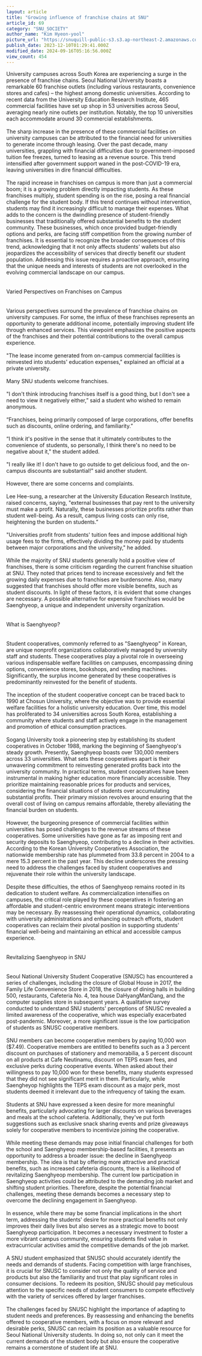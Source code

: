 ```yaml
---
layout: article
title: "Growing influence of franchise chains at SNU"
article_id: 69
category: "SNU_SOCIETY"
author_name: "Kim Hyeon-yool"
picture_url: "https://snuquill-public-s3.s3.ap-northeast-2.amazonaws.com/photo/article/f3833c66-e01d-472f-aae2-7496737dc25d.jpg"
publish_date: 2023-12-10T01:29:41.000Z
modified_date: 2024-09-16T05:16:56.000Z
view_count: 454
---
```


University campuses across South Korea are experiencing a surge in the presence of franchise chains. Seoul National University boasts a remarkable 60 franchise outlets (including various restaurants, convenience stores and cafes) – the highest among domestic universities. According to recent data from the University Education Research Institute, 465 commercial facilities have set up shop in 53 universities across Seoul, averaging nearly nine outlets per institution. Notably, the top 10 universities each accommodate around 30 commercial establishments.<br><br>The sharp increase in the presence of these commercial facilities on university campuses can be attributed to the financial need for universities to generate income through leasing. Over the past decade, many universities, grappling with financial difficulties due to government-imposed tuition fee freezes, turned to leasing as a revenue source. This trend intensified after government support waned in the post-COVID-19 era, leaving universities in dire financial difficulties.<br><br>The rapid increase in franchises on campus is more than just a commercial boom; it is a growing problem directly impacting students. As these franchises multiply, student spending is on the rise, posing a real financial challenge for the student body. If this trend continues without intervention, students may find it increasingly difficult to manage their expenses. What adds to the concern is the dwindling presence of student-friendly businesses that traditionally offered substantial benefits to the student community. These businesses, which once provided budget-friendly options and perks, are facing stiff competition from the growing number of franchises. It is essential to recognize the broader consequences of this trend, acknowledging that it not only affects students' wallets but also jeopardizes the accessibility of services that directly benefit our student population. Addressing this issue requires a proactive approach, ensuring that the unique needs and interests of students are not overlooked in the evolving commercial landscape on our campus.<br><br><br>Varied Perspectives on Franchises on Campus<br><br><br>Various perspectives surround the prevalence of franchise chains on university campuses. For some, the influx of these franchises represents an opportunity to generate additional income, potentially improving student life through enhanced services. This viewpoint emphasizes the positive aspects of the franchises and their potential contributions to the overall campus experience. <br><br>"The lease income generated from on-campus commercial facilities is reinvested into students' education expenses," explained an official at a private university. <br><br>Many SNU students welcome franchises. <br><br> "I don't think introducing franchises itself is a good thing, but I don't see a need to view it negatively either,” said a student who wished to remain anonymous.<br><br>“Franchises, being primarily composed of large corporations, offer benefits such as discounts, online ordering, and familiarity.”<br><br>“I think it's positive in the sense that it ultimately contributes to the convenience of students, so personally, I think there's no need to be negative about it," the student added.<br><br>"I really like it! I don't have to go outside to get delicious food, and the on-campus discounts are substantial!" said another student.<br><br>However, there are some concerns and complaints. <br><br>Lee Hee-sung, a researcher at the University Education Research Institute, raised concerns, saying, "external businesses that pay rent to the university must make a profit. Naturally, these businesses prioritize profits rather than student well-being. As a result, campus living costs can only rise, heightening the burden on students.” <br><br>"Universities profit from students' tuition fees and impose additional high usage fees to the firms, effectively dividing the money paid by students between major corporations and the university," he added.<br><br>While the majority of SNU students generally hold a positive view of franchises, there is some criticism regarding the current franchise situation at SNU. They noted that prices tend to increase excessively and felt the growing daily expenses due to franchises are burdensome. Also, many suggested that franchises should offer more visible benefits, such as student discounts. In light of these factors, it is evident that some changes are necessary. A possible alternative for expensive franchises would be Saenghyeop, a unique and independent university organization.<br><br><br>What is Saenghyeop?<br><br><br>Student cooperatives, commonly referred to as "Saenghyeop" in Korean, are unique nonprofit organizations collaboratively managed by university staff and students. These cooperatives play a pivotal role in overseeing various indispensable welfare facilities on campuses, encompassing dining options, convenience stores, bookshops, and vending machines. Significantly, the surplus income generated by these cooperatives is predominantly reinvested for the benefit of students.<br><br>The inception of the student cooperative concept can be traced back to 1990 at Chosun University, where the objective was to provide essential welfare facilities for a holistic university education. Over time, this model has proliferated to 34 universities across South Korea, establishing a community where students and staff actively engage in the management and promotion of ethical consumption practices.<br><br>Sogang University took a pioneering step by establishing its student cooperatives in October 1988, marking the beginning of Saenghyeop's steady growth. Presently, Saenghyeop boasts over 130,000 members across 33 universities. What sets these cooperatives apart is their unwavering commitment to reinvesting generated profits back into the university community. In practical terms, student cooperatives have been instrumental in making higher education more financially accessible. They prioritize maintaining reasonable prices for products and services, considering the financial situations of students over accumulating substantial profits. Their primary mission revolves around ensuring that the overall cost of living on campus remains affordable, thereby alleviating the financial burden on students.<br><br>However, the burgeoning presence of commercial facilities within universities has posed challenges to the revenue streams of these cooperatives. Some universities have gone as far as imposing rent and security deposits to Saenghyeop, contributing to a decline in their activities. According to the Korean University Cooperatives Association, the nationwide membership rate has plummeted from 33.8 percent in 2004 to a mere 15.3 percent in the past year. This decline underscores the pressing need to address the challenges faced by student cooperatives and rejuvenate their role within the university landscape.<br><br>Despite these difficulties, the ethos of Saenghyeop remains rooted in its dedication to student welfare. As commercialization intensifies on campuses, the critical role played by these cooperatives in fostering an affordable and student-centric environment means strategic interventions may be necessary. By reassessing their operational dynamics, collaborating with university administrations and enhancing outreach efforts, student cooperatives can reclaim their pivotal position in supporting students' financial well-being and maintaining an ethical and accessible campus experience.<br><br><br>Revitalizing Saenghyeop in SNU<br><br><br>Seoul National University Student Cooperative (SNUSC) has encountered a series of challenges, including the closure of Global House in 2017, the Family Life Convenience Store in 2018, the closure of dining halls in building 500, restaurants, Cafeteria No. 4, tea house DaHyangManDang, and the computer supplies store in subsequent years. A qualitative survey conducted to understand SNU students' perceptions of SNUSC revealed a limited awareness of the cooperative, which was especially exacerbated post-pandemic. Moreover, a more significant issue is the low participation of students as SNUSC cooperative members.<br><br>SNU members can become cooperative members by paying 10,000 won ($7.49). Cooperative members are entitled to benefits such as a 3 percent discount on purchases of stationery and memorabilia, a 5 percent discount on all products at Cafe Neutinamu, discount on TEPS exam fees, and exclusive perks during cooperative events. When asked about their willingness to pay 10,000 won for these benefits, many students expressed that they did not see significant merit in them. Particularly, while Saengheyop highlights the TEPS exam discount as a major perk, most students deemed it irrelevant due to the infrequency of taking the exam.<br><br>Students at SNU have expressed a keen desire for more meaningful benefits, particularly advocating for larger discounts on various beverages and meals at the school cafeteria. Additionally, they've put forth suggestions such as exclusive snack sharing events and prize giveaways solely for cooperative members to incentivize joining the cooperative.<br><br>While meeting these demands may pose initial financial challenges for both the school and Saenghyeop membership-based facilities, it presents an opportunity to address a broader issue: the decline in Saenghyeop membership. The idea is that by offering more attractive and practical benefits, such as increased cafeteria discounts, there is a likelihood of revitalizing Saenghyeop membership. The current low participation in Saenghyeop activities could be attributed to the demanding job market and shifting student priorities. Therefore, despite the potential financial challenges, meeting these demands becomes a necessary step to overcome the declining engagement in Saenghyeop.<br><br>In essence, while there may be some financial implications in the short term, addressing the students' desire for more practical benefits not only improves their daily lives but also serves as a strategic move to boost Saenghyeop participation. It becomes a necessary investment to foster a more vibrant campus community, ensuring students find value in extracurricular activities amid the competitive demands of the job market.<br><br>A SNU student emphasized that SNUSC should accurately identify the needs and demands of students. Facing competition with large franchises, it is crucial for SNUSC to consider not only the quality of service and products but also the familiarity and trust that play significant roles in consumer decisions. To redeem its position, SNUSC should pay meticulous attention to the specific needs of student consumers to compete effectively with the variety of services offered by larger franchises.<br><br>The challenges faced by SNUSC highlight the importance of adapting to student needs and preferences. By reassessing and enhancing the benefits offered to cooperative members, with a focus on more relevant and desirable perks, SNUSC can reclaim its position as a valuable resource for Seoul National University students. In doing so, not only can it meet the current demands of the student body but also ensure the cooperative remains a cornerstone of student life at SNU.<br>
